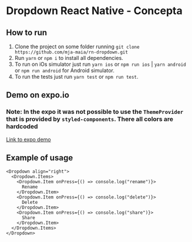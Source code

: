 # Dropdown React Native - Concepta

## How to run

1. Clone the project on some folder running `git clone https://github.com/mja-maia/rn-dropdown.git`
2. Run `yarn` or `npm i` to install all dependencies.
3. To run on iOs simulator just run `yarn ios` or `npm run ios` | `yarn android` or `npm run android` for Android simulator.
4. To run the tests just run `yarn test` or `npm run test`.

## Demo on expo.io

### Note: In the expo it was not possible to use the `ThemeProvider` that is provided by `styled-components`. There all colors are hardcoded

[Link to expo demo](https://snack.expo.dev/@mjamaia/dropdown-concepta?platform=ios)

## Example of usage

```tsx
<Dropdown align="right">
  <Dropdown.Items>
    <Dropdown.Item onPress={() => console.log("rename")}>
      Rename
    </Dropdown.Item>
    <Dropdown.Item onPress={() => console.log("delete")}>
      Delete
    </Dropdown.Item>
    <Dropdown.Item onPress={() => console.log("share")}>
      Share
    </Dropdown.Item>
  </Dropdown.Items>
</Dropdown>
```
